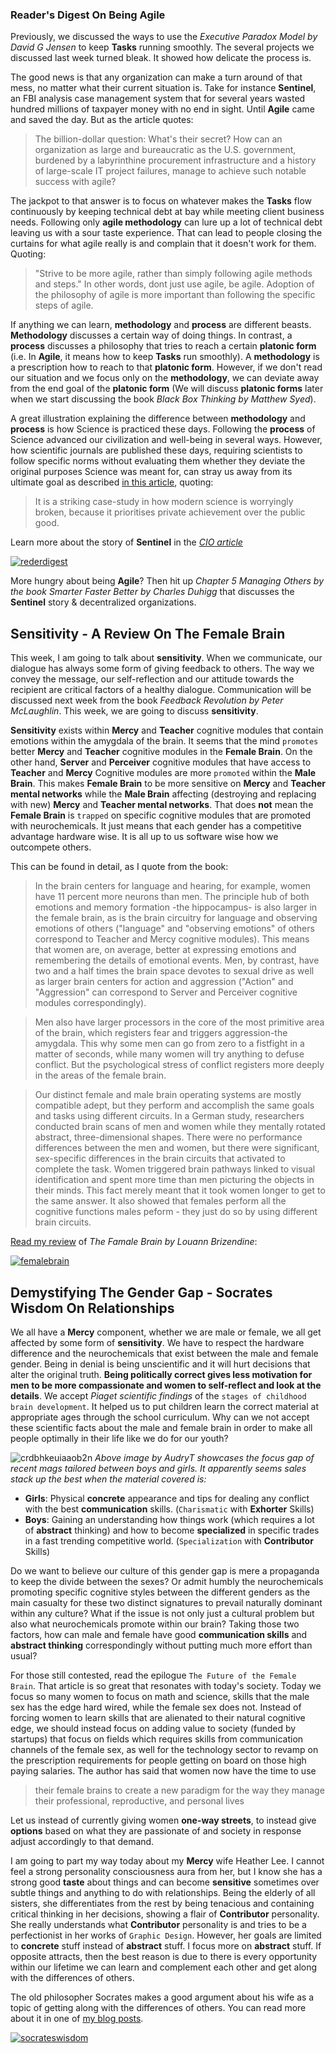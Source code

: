 ### Reader's Digest On Being Agile

Previously, we discussed the ways to use the *Executive Paradox Model by David G Jensen* to keep **Tasks** running smoothly. The several projects we discussed last week turned bleak. It showed how delicate the process is.

The good news is that any organization can make a turn around of that mess, no matter what their current situation is. Take for instance **Sentinel**, an FBI analysis case management system that for several years wasted hundred millions of taxpayer money with no end in sight. Until **Agile** came and saved the day. But as the article quotes:

> The billion-dollar question: What's their secret? How can an organization as large and bureaucratic as the U.S. government, burdened by a labyrinthine procurement infrastructure and a history of large-scale IT project failures, manage to achieve such notable success with agile?

The jackpot to that answer is to focus on whatever makes the **Tasks** flow continuously by keeping technical debt at bay while meeting client business needs. Following only **agile methodology** can lure up a lot of technical debt leaving us with a sour taste experience. That can lead to people closing the curtains for what agile really is and complain that it doesn't work for them. Quoting:

> "Strive to be more agile, rather than simply following agile methods and steps." In other words, dont just use agile, be agile. Adoption of the philosophy of agile is more important than following the specific steps of agile.

If anything we can learn, **methodology** and **process** are different beasts. **Methodology** discusses a certain way of doing things. In contrast, a **process** discusses a philosophy that tries to reach a certain **platonic form** (i.e. In **Agile**, it means how to keep **Tasks** run smoothly). A **methodology** is a prescription how to reach to that **platonic form**. However, if we don't read our situation and we focus only on the **methodology**, we can deviate away from the end goal of the **platonic form**  (We will discuss **platonic forms** later when we start discussing the book *Black Box Thinking by Matthew Syed*).

A great illustration explaining the difference between **methodology** and **process** is how Science is practiced these days.  Following the **process** of Science advanced our civilization and well-being in several ways. However, how scientific journals are published these days, requiring scientists to follow specific norms without evaluating them whether they deviate the original purposes Science was meant for, can stray us away from its ultimate goal as described [in this article](https://medium.com/the-spike/how-a-happy-moment-for-neuroscience-is-a-sad-moment-for-science-c4ba00336e9c#.m3mnv113j), quoting:

>  It is a striking case-study in how modern science is worryingly broken, because it prioritises private achievement over the public good.

Learn more about the story of **Sentinel** in the [*CIO article*](http://www.cio.com/article/2392970/agile-development/how-the-fbi-proves-agile-works-for-government-agencies.html)

[![rederdigest](https://cloud.githubusercontent.com/assets/12673581/18254466/b02d58e8-73d0-11e6-9877-2494af4d1e96.png)](http://www.cio.com/article/2392970/agile-development/how-the-fbi-proves-agile-works-for-government-agencies.html)

More hungry about being **Agile**? Then hit up *Chapter 5 Managing Others by the book Smarter Faster Better by Charles Duhigg* that discusses the **Sentinel** story & decentralized organizations.

## Sensitivity - A Review On The Female Brain
This week, I am going to talk about **sensitivity**. When we communicate, our dialogue has always some form of giving feedback to others. The way we convey the message, our self-reflection and our attitude towards the recipient are critical factors of a healthy dialogue. Communication will be discussed next week from the book *Feedback Revolution by Peter McLaughlin*. This week, we are going to discuss **sensitivity**.

**Sensitivity** exists within **Mercy** and **Teacher** cognitive modules that contain emotions within the amygdala of the brain. It seems that the mind `promotes` better **Mercy** and **Teacher** cognitive modules in the **Female Brain**. On the other hand, **Server** and **Perceiver** cognitive modules that have access to **Teacher** and **Mercy** Cognitive modules are more `promoted` within the **Male Brain**. This makes **Female Brain** to be more sensitive on **Mercy** and **Teacher mental networks** while the **Male Brain** affecting (destroying and replacing with new) **Mercy** and **Teacher mental networks**. That does **not** mean the **Female Brain** is `trapped` on specific cognitive modules that are promoted with neurochemicals. It just means that each gender has a competitive advantage hardware wise. It is all up to us software wise how we outcompete others.

This can be found in detail, as I quote from the book:

>In the brain centers for language and hearing, for example, women have 11 percent more neurons than men. The principle hub of both emotions and memory formation -the hippocampus- is also larger in the female brain, as is the brain circuitry for language and observing emotions of others ("language" and "observing emotions" of others correspond to Teacher and Mercy cognitive modules). This means that women are, on average, better at expressing emotions and remembering the details of emotional events. Men, by contrast, have two and a half times the brain space devotes to sexual drive as well as larger brain centers for action and aggression ("Action" and "Aggression" can correspond to Server and Perceiver cognitive modules correspondingly).

>Men also have larger processors in the core of the most primitive area of the brain, which registers fear and triggers aggression-the amygdala. This why some men can go from zero to a fistfight in a matter of seconds, while many women will try anything to defuse conflict. But the psychological stress of conflict registers more deeply in the areas of the female brain.

>Our distinct female and male brain operating systems are mostly compatible adept, but they perform and accomplish the same goals and tasks using different circuits. In a German study, researchers conducted brain scans of men and women while they mentally rotated abstract, three-dimensional shapes. There were no performance differences between the men and women, but there were significant, sex-specific differences in the brain circuits that activated to complete the task. Women triggered brain pathways linked to visual identification and spent more time than men picturing the objects in their minds. This fact merely meant that it took women longer to get to the same answer. It also showed that females perform all the cognitive functions males peform - they just do so by using different brain circuits.

[Read my review](https://www.goodreads.com/review/show/1644690931) of *The Famale Brain by Louann Brizendine*: 

[![femalebrain](https://cloud.githubusercontent.com/assets/12673581/18255178/4353d374-73d9-11e6-908d-29023908b97e.png)](https://www.goodreads.com/review/show/1644690931)

## Demystifying The Gender Gap - Socrates Wisdom On Relationships

We all have a **Mercy** component, whether we are male or female, we all get affected by some form of **sensitivity**. We have to respect the hardware difference and the neurochemicals that exist between the male and female gender. Being in denial is being unscientific and it will hurt decisions that alter the original truth. **Being politically correct gives less motivation for men to be more compassionate and women to self-reflect and look at the details**. We accept *Piaget scientific findings* of the `stages of childhood brain development`. It helped us to put children learn the correct material at appropriate ages through the school curriculum. Why can we not accept these scientific facts about the male and female brain in order to make all people optimally in their life like we do for our youth?

![crdbhkeuiaaob2n](https://cloud.githubusercontent.com/assets/12673581/18255206/99d22674-73d9-11e6-856a-33f91f59163c.jpg)
*Above image by AudryT showcases the focus gap of recent mags tailored between boys and girls. It apparently seems sales stack up the best when the material covered is:*

* **Girls**: Physical **concrete** appearance and tips for dealing any conflict with the best **communication** skills. (`Charismatic` with **Exhorter** Skills)   
* **Boys**: Gaining an understanding how things work (which requires a lot of **abstract** thinking) and how to become **specialized** in specific trades in a fast trending competitive world. (`Specialization` with **Contributor** Skills)

Do we want to believe our culture of this gender gap is mere a propaganda to keep the divide between the sexes? Or admit humbly the neurochemicals promoting specific cognitive styles between the different genders as the main casualty for these two distinct signatures to prevail naturally dominant within any culture? What if the issue is not only just a cultural problem but also what neurochemicals promote within our brain? Taking those two factors, how can male and female have good **communication skills** and **abstract thinking** correspondingly without putting much more effort than usual? 

For those still contested, read the epilogue `The Future of the Female Brain`. That article is so great that resonates with today's society. Today we focus so many women to focus on math and science, skills that the male sex has the edge hard wired, while the female sex does not. Instead of forcing women to learn skills that are alienated to their natural cognitive edge, we should instead focus on adding value to society (funded by startups) that focus on fields which requires skills from communication channels of the female sex, as well for the technology sector to revamp on the prescription requirements for people getting on board on those high paying salaries. The author has said that women now have the time to use 

>their female brains to create a new paradigm for the way they manage their professional, reproductive, and personal lives 

Let us instead of currently giving women **one-way streets**, to instead give **options** based on what they are passionate of and society in response adjust accordingly to that demand.

I am going to part my way today about my **Mercy** wife Heather Lee. I cannot feel a strong personality consciousness aura from her, but I know she has a strong good **taste** about things and can become **sensitive** sometimes over subtle things and anything to do with relationships. Being the elderly of all sisters, she differentiates from the rest by being tenacious and containing critical thinking in her decisions, showing a flair of **Contributor** personality. She really understands what **Contributor** personality is and tries to be a perfectionist in her works of `Graphic Design`. However, her goals are limited to **concrete** stuff instead of **abstract** stuff. I focus more on **abstract** stuff. If opposite attracts, then the best reason is due to there is every opportunity within our lifetime we can learn and complement each other and get along with the differences of others.

The old philosopher Socrates makes a good argument about his wife as a topic of getting along with the differences of others. You can read more about it in one of [my blog posts](https://softwaredeveloperlife.blogspot.sg/2014/11/personal-selfie-1-my-current-girlfriend.html).

[![socrateswisdom](https://cloud.githubusercontent.com/assets/12673581/18255731/0ba2d078-73df-11e6-8882-8c48e612c93c.png)](https://softwaredeveloperlife.blogspot.sg/2014/11/personal-selfie-1-my-current-girlfriend.html)

